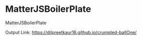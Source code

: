 # MatterJSBoilerPlate
MatterJSBoilerPlate

Output Link: https://dilpreetkaur16.github.io/crumpled-ballOne/
